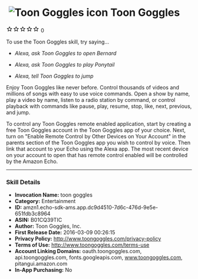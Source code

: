 # &nbsp;<img src="https://github.com/dale3h/alexa-skills-list/raw/master/skills/toon-goggles/B01CQ39TIC/app_icon" alt="Toon Goggles icon" width="36"> Toon Goggles
![0 stars](../../../images/ic_star_border_black_18dp_1x.png)![0 stars](../../../images/ic_star_border_black_18dp_1x.png)![0 stars](../../../images/ic_star_border_black_18dp_1x.png)![0 stars](../../../images/ic_star_border_black_18dp_1x.png)![0 stars](../../../images/ic_star_border_black_18dp_1x.png) 0

To use the Toon Goggles skill, try saying...

* *Alexa, ask Toon Goggles to open Bernard*

* *Alexa, ask Toon Goggles to play Ponytail*

* *Alexa, tell Toon Goggles to jump*

Enjoy Toon Goggles like never before.  Control thousands of videos and millions of songs with easy to use voice commands.  Open a show by name, play a video by name, listen to a radio station by command, or control playback with commands like pause, play, resume,  stop, like, next, previous, and jump.

To control any Toon Goggles remote enabled application, start by creating a free Toon Goggles account in the Toon Goggles app of your choice.  Next, turn on "Enable Remote Control by Other Devices on Your Account" in the parents section of the Toon Goggles app you wish to control by voice.  Then link that account to your Echo using the Alexa app.  The most recent device on your account to open that has remote control enabled will be controlled by the Amazon Echo.

***

### Skill Details

* **Invocation Name:** toon goggles
* **Category:** Entertainment
* **ID:** amzn1.echo-sdk-ams.app.dc9d4510-7d6c-476d-9e5e-651fdb3c8964
* **ASIN:** B01CQ39TIC
* **Author:** Toon Goggles, Inc.
* **First Release Date:** 2016-03-09 00:26:15
* **Privacy Policy:** http://www.toongoggles.com/privacy-policy
* **Terms of Use:** http://www.toongoggles.com/terms-use
* **Account Linking Domains:** oauth.toongoggles.com, api.toongoggles.com, fonts.googleapis.com, www.toongoggles.com, pitangui.amazon.com
* **In-App Purchasing:** No
